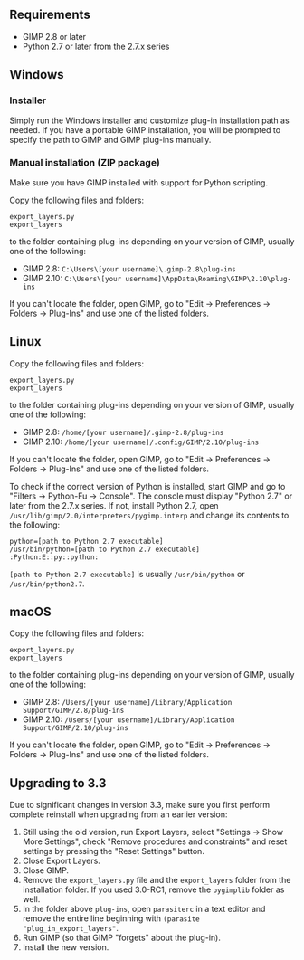 Requirements
------------

* GIMP 2.8 or later
* Python 2.7 or later from the 2.7.x series


Windows
-------

### Installer

Simply run the Windows installer and customize plug-in installation path as needed.
If you have a portable GIMP installation, you will be prompted to specify the path to GIMP and GIMP plug-ins manually.


### Manual installation (ZIP package)

Make sure you have GIMP installed with support for Python scripting.

Copy the following files and folders:

    export_layers.py
    export_layers

to the folder containing plug-ins depending on your version of GIMP, usually one of the following:

* GIMP 2.8: `C:\Users\[your username]\.gimp-2.8\plug-ins`
* GIMP 2.10: `C:\Users\[your username]\AppData\Roaming\GIMP\2.10\plug-ins`

If you can't locate the folder, open GIMP, go to "Edit → Preferences → Folders → Plug-Ins" and use one of the listed folders.


Linux
-----

Copy the following files and folders:

    export_layers.py
    export_layers

to the folder containing plug-ins depending on your version of GIMP, usually one of the following:

* GIMP 2.8: `/home/[your username]/.gimp-2.8/plug-ins`
* GIMP 2.10: `/home/[your username]/.config/GIMP/2.10/plug-ins`

If you can't locate the folder, open GIMP, go to "Edit → Preferences → Folders → Plug-Ins" and use one of the listed folders.

To check if the correct version of Python is installed, start GIMP and go to "Filters → Python-Fu → Console".
The console must display "Python 2.7" or later from the 2.7.x series.
If not, install Python 2.7, open `/usr/lib/gimp/2.0/interpreters/pygimp.interp` and change its contents to the following:

    python=[path to Python 2.7 executable]
    /usr/bin/python=[path to Python 2.7 executable]
    :Python:E::py::python:

`[path to Python 2.7 executable]` is usually `/usr/bin/python` or `/usr/bin/python2.7`.


macOS
-----

Copy the following files and folders:

    export_layers.py
    export_layers

to the folder containing plug-ins depending on your version of GIMP, usually one of the following:

* GIMP 2.8: `/Users/[your username]/Library/Application Support/GIMP/2.8/plug-ins`
* GIMP 2.10: `/Users/[your username]/Library/Application Support/GIMP/2.10/plug-ins`

If you can't locate the folder, open GIMP, go to "Edit → Preferences → Folders → Plug-Ins" and use one of the listed folders.


Upgrading to 3.3
----------------

Due to significant changes in version 3.3, make sure you first perform complete reinstall when upgrading from an earlier version:

1. Still using the old version, run Export Layers, select "Settings → Show More Settings", check "Remove procedures and constraints" and reset settings by pressing the "Reset Settings" button.
2. Close Export Layers.
3. Close GIMP.
4. Remove the `export_layers.py` file and the `export_layers` folder from the installation folder.
   If you used 3.0-RC1, remove the `pygimplib` folder as well.
5. In the folder above `plug-ins`, open `parasiterc` in a text editor and remove the entire line beginning with `(parasite "plug_in_export_layers"`.
6. Run GIMP (so that GIMP "forgets" about the plug-in).
7. Install the new version.
